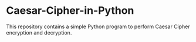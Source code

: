 # Caesar-Cipher-in-Python
This repository contains a simple Python program to perform Caesar Cipher encryption and decryption.
